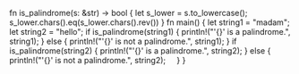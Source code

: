 fn is_palindrome(s: &str) -> bool {
    let s_lower = s.to_lowercase();
 s_lower.chars().eq(s_lower.chars().rev())
}
fn main() {
    let string1 = "madam"; 
    let string2 = "hello"; 
    if is_palindrome(string1) {
        println!("'{}' is a palindrome.", string1);
    } else {
        println!("'{}' is not a palindrome.", string1);
    }
if is_palindrome(string2) {
        println!("'{}' is a palindrome.", string2);
    } else {
        println!("'{}' is not a palindrome.", string2);
    }
}
